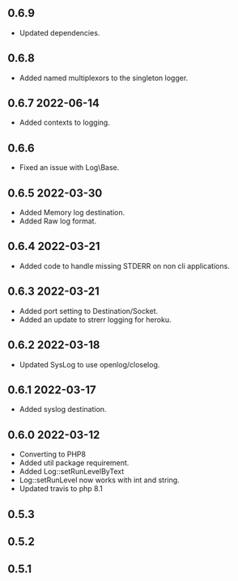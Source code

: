 ## 0.6.9
* Updated dependencies.

## 0.6.8
* Added named multiplexors to the singleton logger.

## 0.6.7 2022-06-14
* Added contexts to logging.

## 0.6.6
* Fixed an issue with Log\Base.

## 0.6.5 2022-03-30
* Added Memory log destination.
* Added Raw log format.

## 0.6.4 2022-03-21
* Added code to handle missing STDERR on non cli applications.

## 0.6.3 2022-03-21
* Added port setting to Destination/Socket.
* Added an update to strerr logging for heroku.

## 0.6.2 2022-03-18
* Updated SysLog to use openlog/closelog.

## 0.6.1 2022-03-17

* Added syslog destination.

## 0.6.0 2022-03-12

* Converting to PHP8
* Added util package requirement.
* Added Log::setRunLevelByText
* Log::setRunLevel now works with int and string.
* Updated travis to php 8.1

## 0.5.3

## 0.5.2

## 0.5.1
